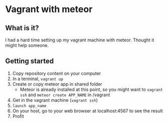 # Vagrant with meteor

## What is it?

I had a hard time setting up my vagrant machine with meteor. Thought it might help someone.

## Getting started

1. Copy repository content on your computer
2. In a terminal, `vagrant up`
3. Create or copy meteor app in shared folder
    * Meteor is already installed at this point, so you might want to `vagrant ssh` and `meteor create APP_NAME` in /vagrant
4. Get in the vagrant machine (`vagrant ssh`)
5. `launch app_name`
6. On your host, go to your web browser at localhost:4567 to see the result
7. Profit


